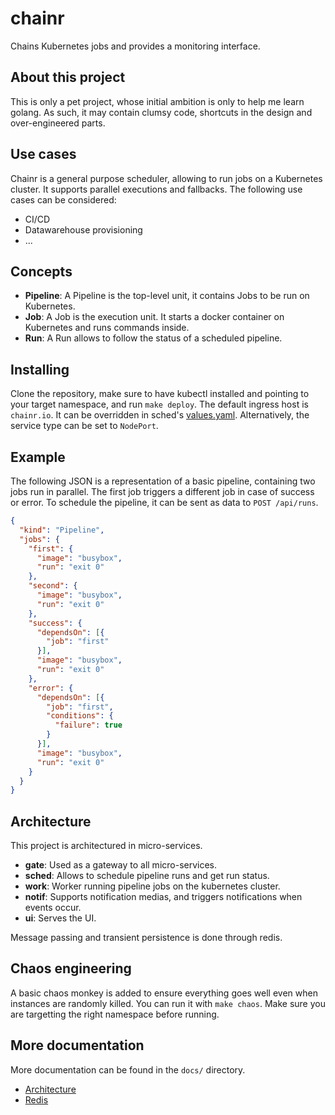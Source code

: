# chainr
Chains Kubernetes jobs and provides a monitoring interface.

## About this project
This is only a pet project, whose initial ambition is only to help me learn golang. As such, it may contain clumsy code, shortcuts in the design and over-engineered parts.

## Use cases
Chainr is a general purpose scheduler, allowing to run jobs on a Kubernetes cluster. It supports parallel executions and fallbacks.
The following use cases can be considered:
- CI/CD
- Datawarehouse provisioning
- ...

## Concepts
- **Pipeline**: A Pipeline is the top-level unit, it contains Jobs to be run on Kubernetes.
- **Job**: A Job is the execution unit. It starts a docker container on Kubernetes and runs commands inside.
- **Run**: A Run allows to follow the status of a scheduled pipeline.

## Installing
Clone the repository, make sure to have kubectl installed and pointing to your target namespace, and run `make deploy`.
The default ingress host is `chainr.io`. It can be overridden in sched's [values.yaml](sched/deployments/helm/sched/values.yaml).
Alternatively, the service type can be set to `NodePort`.

## Example
The following JSON is a representation of a basic pipeline, containing two jobs run in parallel. The first job triggers a different job in case of success or error.
To schedule the pipeline, it can be sent as data to `POST /api/runs`.

```json
{
  "kind": "Pipeline",
  "jobs": {
    "first": {
      "image": "busybox",
      "run": "exit 0"
    },
    "second": {
      "image": "busybox",
      "run": "exit 0"
    },
    "success": {
      "dependsOn": [{
        "job": "first"
      }],
      "image": "busybox",
      "run": "exit 0"
    },
    "error": {
      "dependsOn": [{
        "job": "first",
        "conditions": {
          "failure": true
        }
      }],
      "image": "busybox",
      "run": "exit 0"
    }
  }
}
```

## Architecture
This project is architectured in micro-services.
- **gate**: Used as a gateway to all micro-services.
- **sched**: Allows to schedule pipeline runs and get run status.
- **work**: Worker running pipeline jobs on the kubernetes cluster.
- **notif**: Supports notification medias, and triggers notifications when events occur.
- **ui**: Serves the UI.

Message passing and transient persistence is done through redis.

## Chaos engineering
A basic chaos monkey is added to ensure everything goes well even when instances are randomly killed. You can run it with `make chaos`. Make sure you are targetting the right namespace before running.

## More documentation
More documentation can be found in the `docs/` directory.
- [Architecture](docs/architecture.md)
- [Redis](docs/redis.md)
